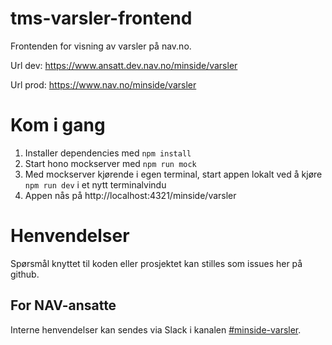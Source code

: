 # tms-varsler-frontend

Frontenden for visning av varsler på nav.no.

Url dev: https://www.ansatt.dev.nav.no/minside/varsler

Url prod: https://www.nav.no/minside/varsler

# Kom i gang

1. Installer dependencies med `npm install`
2. Start hono mockserver med `npm run mock`
3. Med mockserver kjørende i egen terminal, start appen lokalt ved å kjøre `npm run dev` i et nytt terminalvindu
4. Appen nås på http://localhost:4321/minside/varsler

# Henvendelser

Spørsmål knyttet til koden eller prosjektet kan stilles som issues her på github.

## For NAV-ansatte

Interne henvendelser kan sendes via Slack i kanalen [#minside-varsler](https://nav-it.slack.com/archives/CR61BPH7G).
